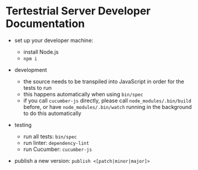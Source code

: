 # Tertestrial Server Developer Documentation

- set up your developer machine:
  - install Node.js
  - `npm i`

- development
  - the source needs to be transpiled into JavaScript in order for the tests to run
  - this happens automatically when using `bin/spec`
  - if you call `cucumber-js` directly,
    please call `node_modules/.bin/build` before,
    or have `node_modules/.bin/watch` running in the background to do this automatically

- testing
  - run all tests: `bin/spec`
  - run linter: `dependency-lint`
  - run Cucumber: `cucumber-js`

- publish a new version: `publish <[patch|minor|major]>`

